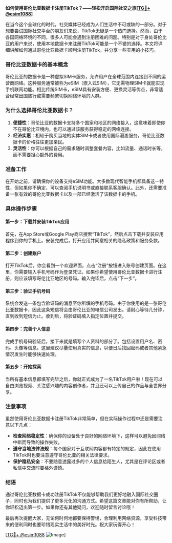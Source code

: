 **如何使用哥伦比亚数据卡注册TikTok？——轻松开启国际社交之旅[[TG💪+ @esim1088](https://t.me/s/esim1088)]**

在当今这个全球化的时代，社交媒体已经成为人们生活中不可或缺的一部分。对于想要尝试国际社交平台的朋友们来说，TikTok无疑是一个热门选择。然而，由于各国网络环境的不同，很多人可能会遇到注册困难的问题。特别是对于身处哥伦比亚的用户来说，使用本地数据卡来注册TikTok可能是一个不错的选择。本文将详细讲解如何通过哥伦比亚数据卡顺利注册TikTok，并分享一些实用的小技巧。

### 哥伦比亚数据卡的基本概念

哥伦比亚的数据卡是一种虚拟SIM卡服务，允许用户在全球范围内连接到不同的运营商网络。这种服务通常被称为eSIM（嵌入式SIM），它无需物理SIM卡就能实现手机联网功能。相比传统SIM卡，eSIM具有安装方便、更换灵活等优点，非常适合经常出国旅行或需要频繁切换网络环境的人群。

### 为什么选择哥伦比亚数据卡？

1. **便捷性**：哥伦比亚的数据卡支持多个国家和地区的网络接入，这意味着即使你不在哥伦比亚境内，也可以通过该服务获得稳定的网络连接。
2. **经济实惠**：相较于购买当地的实体SIM卡或者使用国际漫游服务，哥伦比亚数据卡的价格往往更加亲民。
3. **灵活性**：你可以根据自己的需求随时调整套餐内容，比如流量、通话时长等，而不需要担心额外的费用。

### 准备工作

在开始之前，请确保你的设备支持eSIM功能。大多数现代智能手机都具备这一特性，但如果你不确定，可以查阅手机说明书或直接联系客服确认。此外，还需要准备一张有效的哥伦比亚数据卡以及一部已经激活了该数据卡的手机。

### 具体操作步骤

#### 第一步：下载并安装TikTok应用
首先，在App Store或Google Play商店搜索“TikTok”，然后点击下载并安装应用程序到你的手机上。安装完成后，打开应用并同意相关的隐私政策和服务条款。

#### 第二步：创建账户
打开TikTok后，你会看到一个欢迎界面。点击“注册”按钮进入账号创建页面。在这里，你需要输入手机号码作为登录凭证。如果你希望使用哥伦比亚数据卡进行注册，则应该填写哥伦比亚地区的号码。输入完毕后，点击“下一步”。

#### 第三步：验证手机号码
系统会发送一条包含验证码的消息至你所填的手机号码。由于你使用的是一张哥伦比亚数据卡，因此这条短信将会由哥伦比亚的电信公司发出。请耐心等待几分钟，直到收到短信为止。收到后，将验证码填入指定位置并提交。

#### 第四步：完善个人信息
完成手机号码验证后，接下来就是填写个人资料的部分了。包括设置用户名、密码、头像等信息。这里建议尽量使用真实的信息，以便日后找回密码或者其他紧急情况发生时能够快速处理。

#### 第五步：开始探索
当所有基本信息都填写完毕之后，你就正式成为了一名TikTok用户啦！现在可以自由浏览视频、关注感兴趣的内容创作者，并且还可以上传自己的作品与全世界分享。

### 注意事项

虽然使用哥伦比亚数据卡注册TikTok非常简单，但在实际操作过程中还是需要注意以下几点：

- **检查网络稳定性**：确保你的设备处于良好的网络环境下，这样可以避免因网络中断而导致的操作失败。
- **遵守当地法律法规**：每个国家对于互联网内容都有特定的规定，因此在使用TikTok时也要注意遵守哥伦比亚的相关法律要求。
- **保护隐私安全**：不要随意透露过多的个人信息给陌生人，尤其是在评论区或者私信中交流时要格外谨慎。

### 结语

通过哥伦比亚数据卡成功注册TikTok不仅能够帮助我们更好地融入国际社交圈子，同时也为我们提供了更多元化的沟通方式。希望这篇文章能对你有所帮助，让你轻松迈出第一步。如果你还有其他疑问，欢迎随时留言讨论哦！

最后再次提醒大家，无论何时何地都要保持警惕，合理利用网络资源，享受科技带来的便利同时也要珍惜现实生活中的美好时光。祝大家玩得开心！

[[TG💪+ @esim1088](https://t.me/s/esim1088) ![Image](https://i.postimg.cc/4NQfJmqS/Snipaste-2025-05-13-00-14-12.png)]